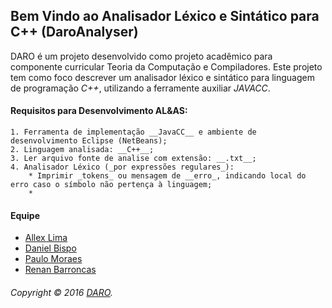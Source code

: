 ## Bem Vindo ao Analisador Léxico e Sintático para C++ (DaroAnalyser)
DARO é um projeto desenvolvido como projeto acadêmico para componente curricular Teoria da Computação e Compiladores. Este projeto
tem como foco descrever um analisador léxico e sintático para linguagem de programação _C++_, utilizando a ferramente auxiliar _JAVACC_.


#### Requisitos para Desenvolvimento AL&AS:

	1. Ferramenta de implementação __JavaCC__ e ambiente de desenvolvimento Eclipse (NetBeans);
	2. Linguagem analisada: __C++__;
	3. Ler arquivo fonte de analise com extensão: __.txt__;
	4. Analisador Léxico (_por expressões regulares_):
		* Imprimir _tokens_ ou mensagem de __erro_, indicando local do erro caso o símbolo não pertença à linguagem;
		* 		

#### Equipe

* [Allex Lima](http://allexlima.com)
* [Daniel Bispo](https://github.com/danielbispov/)
* [Paulo Moraes](http://pauloigormoraes.com/)
* [Renan Barroncas](https://github.com/renanbarroncas)

###### Copyright © 2016 [DARO](https://github.com/pauloigormoraes/AnalisadorDARO).
